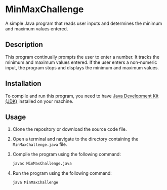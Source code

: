 # MinMaxChallenge

A simple Java program that reads user inputs and determines the minimum and maximum values entered.

## Description

This program continually prompts the user to enter a number. It tracks the minimum and maximum values entered. If the user enters a non-numeric input, the program stops and displays the minimum and maximum values.

## Installation

To compile and run this program, you need to have [Java Development Kit (JDK)](https://www.oracle.com/java/technologies/javase-downloads.html) installed on your machine.

## Usage

1. Clone the repository or download the source code file.
2. Open a terminal and navigate to the directory containing the `MinMaxChallenge.java` file.
3. Compile the program using the following command:

    ```bash
    javac MinMaxChallenge.java
    ```

4. Run the program using the following command:

    ```bash
    java MinMaxChallenge
    ```



